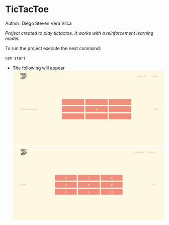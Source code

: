 # TicTacToe

Author: Diego Steven Vera Vilca

_Project created to play tictactoe. It works with a reinforcement learning model._

To run the project execute the next command:

```bash
npm start
```

* The following will appear
![Image1](public/game0.png)
![Image2](public/game_1.png)